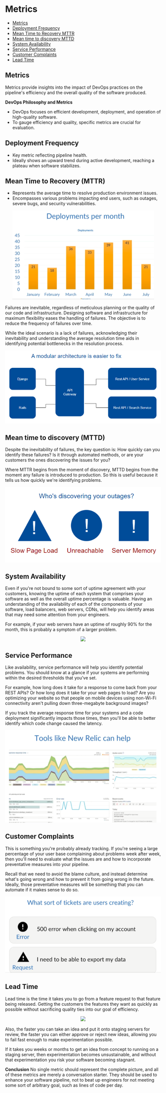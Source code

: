 
# Metrics 

- [Metrics](#metrics)
- [Deployment Frequency](#deployment-frequency)
- [Mean Time to Recovery MTTR](#mean-time-to-recovery-mttr)
- [Mean time to discovery MTTD](#mean-time-to-discovery-mttd)
- [System Availability](#system-availability)
- [Service Performance](#service-performance)
- [Customer Complaints](#customer-complaints)
- [Lead Time](#lead-time)


## Metrics 

Metrics provide insights into the impact of DevOps practices on the pipeline's efficiency and the overall quality of the software produced.

**DevOps Philosophy and Metrics**

- DevOps focuses on efficient development, deployment, and operation of high-quality software.
- To gauge efficiency and quality, specific metrics are crucial for evaluation.

## Deployment Frequency

- Key metric reflecting pipeline health.
- Ideally shows an upward trend during active development, reaching a plateau when software stabilizes.

## Mean Time to Recovery (MTTR)

- Represents the average time to resolve production environment issues.
- Encompasses various problems impacting end users, such as outages, severe bugs, and security vulnerabilities.

<p align=center>
<img src="../../Images/012metricsfreqdeploymentspermonth.png">
</p>  

Failures are inevitable, regardless of meticulous planning or the quality of our code and infrastructure. Designing software and infrastructure for maximum flexibility eases the handling of failures. The objective is to reduce the frequency of failures over time. 

While the ideal scenario is a lack of failures, acknowledging their inevitability and understanding the average resolution time aids in identifying potential bottlenecks in the resolution process.

<p align=center>
<img src="../../Images/012-metricmodualrarchiteceasiertofix.png">
</p>  


## Mean time to discovery (MTTD)

Despite the inevitability of failures, the key question is: How quickly can you identify these failures? Is it through automated methods, or are your customers the ones discovering the issues for you?

Where MTTR begins from the moment of discovery, MTTD begins from the moment any failure is introduced to production. So this is useful because it tells us how quickly we're identifying problems.

<p align=center>
<img src="../../Images/012-identifyingproblems.png">
</p>  


## System Availability

Even if you're not bound to some sort of uptime agreement with your customers, knowing the uptime of each system that comprises your software as well as the overall uptime percentage is valuable. Having an understanding of the availability of each of the components of your software, load balancers, web servers, CDNs, will help you identify areas that may need some attention from your engineers. 

For example, if your web servers have an uptime of roughly 90% for the month, this is probably a symptom of a larger problem.

<p align=center>
<img src="../../Images/012-metricsystemavaial.png">
</p>  


## Service Performance

Like availability, service performance will help you identify potential problems. You should know at a glance if your systems are performing within the desired thresholds that you've set. 

For example, how long does it take for a response to come back from your REST APIs? Or how long does it take for your web pages to load? Are you optimizing your website so that people on mobile devices using non-Wi-Fi connectivity aren't pulling down three-megabyte background images? 

If you track the average response time for your systems and a code deployment significantly impacts those times, then you'll be able to better identify which code change caused the latency.

<p align=center>
<img src="../../Images/toolslikenewrelicanhelp.png">
</p>  


## Customer Complaints

This is something you're probably already tracking. If you're seeing a large percentage of your user base complaining about problems week after week, then you'll need to evaluate what the issues are and how to incorporate preventative measures into your pipeline. 

Recall that we need to avoid the blame culture, and instead determine what's going wrong and how to prevent it from going wrong in the future. Ideally, those preventative measures will be something that you can automate if it makes sense to do so.

<p align=center>
<img src="../../Images/012-metriccustomercomplaintsanotherone.png">
</p>  


## Lead Time

Lead time is the time it takes you to go from a feature request to that feature being released. Getting the customers the features they want as quickly as possible without sacrificing quality ties into our goal of efficiency. 

<p align=center>
<img src="../../Images/012-metricleadtime.png">
</p>  

Also, the faster you can take an idea and put it onto staging servers for review, the faster you can either approve or reject new ideas, allowing you to fail fast enough to make experimentation possible. 

If it takes you weeks or months to get an idea from concept to running on a staging server, then experimentation becomes unsustainable, and without that experimentation you risk your software becoming stagnant.

**Conclusion**
No single metric should represent the complete picture, and all of these metrics are merely a conversation starter. They should be used to enhance your software pipeline, not to beat up engineers for not meeting some sort of arbitrary goal, such as lines of code per day.